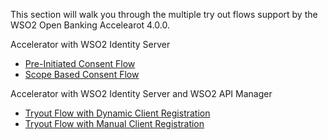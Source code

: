 This section will walk you through the multiple try out flows support by the WSO2 Open Banking Accelearot 4.0.0.

Accelerator with WSO2 Identity Server 

- [Pre-Initiated Consent Flow](../tryout-flows/accelerator-with-is/try-out-flow-pre_initiated_consent.md)
- [Scope Based Consent Flow](../tryout-flows/accelerator-with-is/try-out-flow-scope-based-consent.md)

Accelerator with WSO2 Identity Server and WSO2 API Manager 

- [Tryout Flow with Dynamic Client Registration](../tryout-flows/accelerator-with-is-and-apim/configure-iskm.md)
- [Tryout Flow with Manual Client Registration](../tryout-flows/accelerator-with-is-and-apim/configure-fskm.md)